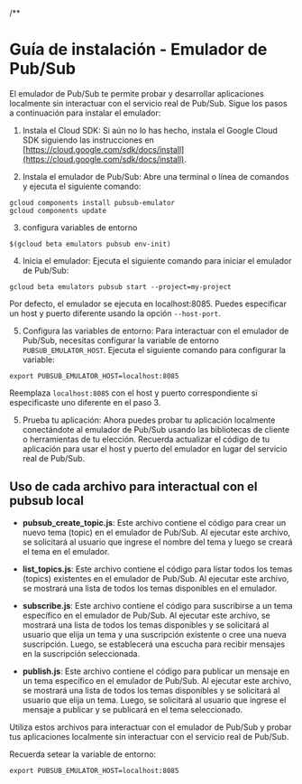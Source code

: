 /**
# Guía de instalación - Emulador de Pub/Sub

El emulador de Pub/Sub te permite probar y desarrollar aplicaciones localmente sin interactuar con el servicio real de Pub/Sub. Sigue los pasos a continuación para instalar el emulador:

1. Instala el Cloud SDK: Si aún no lo has hecho, instala el Google Cloud SDK siguiendo las instrucciones en [https://cloud.google.com/sdk/docs/install](https://cloud.google.com/sdk/docs/install).

2. Instala el emulador de Pub/Sub: Abre una terminal o línea de comandos y ejecuta el siguiente comando:

```
gcloud components install pubsub-emulator
gcloud components update
```

3. configura variables de entorno
```
$(gcloud beta emulators pubsub env-init) 
```
4. Inicia el emulador: Ejecuta el siguiente comando para iniciar el emulador de Pub/Sub:

```
gcloud beta emulators pubsub start --project=my-project
```

Por defecto, el emulador se ejecuta en localhost:8085. Puedes especificar un host y puerto diferente usando la opción `--host-port`.

5. Configura las variables de entorno: Para interactuar con el emulador de Pub/Sub, necesitas configurar la variable de entorno `PUBSUB_EMULATOR_HOST`. Ejecuta el siguiente comando para configurar la variable:

```
export PUBSUB_EMULATOR_HOST=localhost:8085
```

Reemplaza `localhost:8085` con el host y puerto correspondiente si especificaste uno diferente en el paso 3.

5. Prueba tu aplicación: Ahora puedes probar tu aplicación localmente conectándote al emulador de Pub/Sub usando las bibliotecas de cliente o herramientas de tu elección. Recuerda actualizar el código de tu aplicación para usar el host y puerto del emulador en lugar del servicio real de Pub/Sub.


## Uso de cada archivo para interactual con el pubsub local

- **pubsub_create_topic.js**: Este archivo contiene el código para crear un nuevo tema (topic) en el emulador de Pub/Sub. Al ejecutar este archivo, se solicitará al usuario que ingrese el nombre del tema y luego se creará el tema en el emulador.

- **list_topics.js**: Este archivo contiene el código para listar todos los temas (topics) existentes en el emulador de Pub/Sub. Al ejecutar este archivo, se mostrará una lista de todos los temas disponibles en el emulador.

- **subscribe.js**: Este archivo contiene el código para suscribirse a un tema específico en el emulador de Pub/Sub. Al ejecutar este archivo, se mostrará una lista de todos los temas disponibles y se solicitará al usuario que elija un tema y una suscripción existente o cree una nueva suscripción. Luego, se establecerá una escucha para recibir mensajes en la suscripción seleccionada.

- **publish.js**: Este archivo contiene el código para publicar un mensaje en un tema específico en el emulador de Pub/Sub. Al ejecutar este archivo, se mostrará una lista de todos los temas disponibles y se solicitará al usuario que elija un tema. Luego, se solicitará al usuario que ingrese el mensaje a publicar y se publicará en el tema seleccionado.

Utiliza estos archivos para interactuar con el emulador de Pub/Sub y probar tus aplicaciones localmente sin interactuar con el servicio real de Pub/Sub.

Recuerda setear la variable de entorno: 
```
export PUBSUB_EMULATOR_HOST=localhost:8085
```